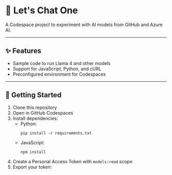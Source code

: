 # 🦊 Let's Chat One

A Codespace project to experiment with AI models from GitHub and Azure AI.

---

## ✨ Features

- Sample code to run Llama 4 and other models
- Support for JavaScript, Python, and cURL
- Preconfigured environment for Codespaces

---

## 🚀 Getting Started

1. Clone this repository
2. Open in GitHub Codespaces
3. Install dependencies:
   - Python:
     ```
     pip install -r requirements.txt
     ```
   - JavaScript:
     ```
     npm install
     ```
4. Create a Personal Access Token with `models:read` scope
5. Export your token:
